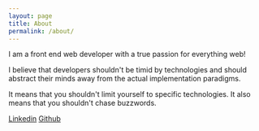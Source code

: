 ```yaml
---
layout: page
title: About
permalink: /about/
---
```


I am a front end web developer with a true passion for everything web! 

I believe that developers shouldn't be timid by technologies and should abstract their minds away from the actual implementation paradigms.

It means that you shouldn't limit yourself to specific technologies.
It also means that you shouldn't chase buzzwords.


[Linkedin](https://www.linkedin.com/profile/view?id=AAIAAAmm4tYBB1wk6w1ZQZuUgorDMl2Jq_yXXhc)
[Github](https://github.com/silicakes)
